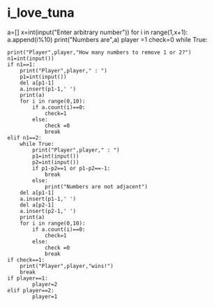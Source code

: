 # i_love_tuna


a=[]
x=int(input("Enter arbitrary number"))
for i in range(1,x+1):
    a.append(i%10)
print("Numbers are",a)
player =1
check=0
while True:
    
    print("Player",player,"How many numbers to remove 1 or 2?")
    n1=int(input())
    if n1==1:
        print("Player",player," : ")
        p1=int(input())
        del a[p1-1]
        a.insert(p1-1,' ')
        print(a)
        for i in range(0,10):
            if a.count(i)==0:
                check=1
            else:
                check =0
                break
    elif n1==2:
        while True:
            print("Player",player," : ")
            p1=int(input())
            p2=int(input())
            if p1-p2==1 or p1-p2==-1:
                break
            else:
                print("Numbers are not adjacent")
        del a[p1-1]
        a.insert(p1-1,' ')
        del a[p2-1]
        a.insert(p2-1,' ')
        print(a)
        for i in range(0,10):
            if a.count(i)==0:
                check=1
            else:
                check =0
                break
    if check==1:
        print("Player",player,"wins!")
        break
    if player==1:
            player=2
    elif player==2:
            player=1
    
    
